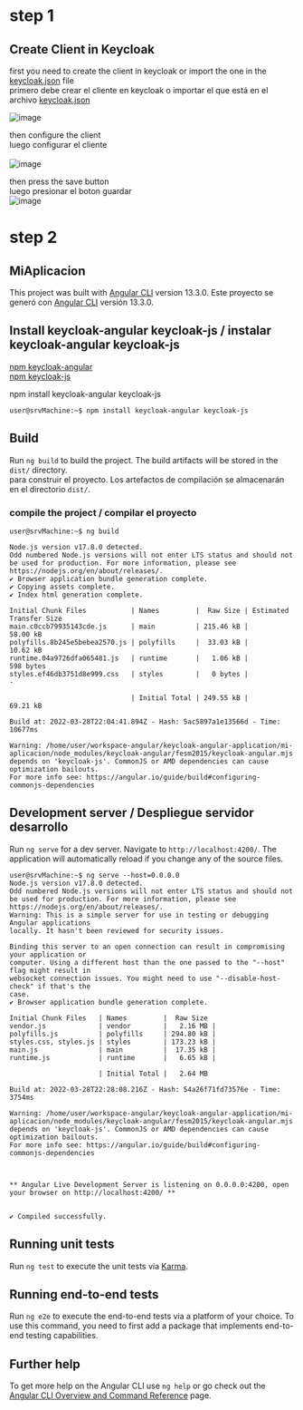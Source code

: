 # step 1
## Create Client in Keycloak

first you need to create the client in keycloak or import the one in the [keycloak.json](https://github.com/ERPalmer/KeyCloak-Angular/blob/master/keycloak.json) file<br/>
primero debe crear el cliente en keycloak o importar el que está en el archivo [keycloak.json](https://github.com/ERPalmer/KeyCloak-Angular/blob/master/keycloak.json)<br/>

![image](https://user-images.githubusercontent.com/12897488/160495090-f756db06-2399-425e-a45a-10c1951325aa.png)

then configure the client  <br/>
luego configurar el cliente <br/>  
![image](https://user-images.githubusercontent.com/12897488/160495352-d8cc7f29-150e-40e6-8771-a071177bd392.png)

then press the save button <br/>
luego presionar el boton guardar <br/>
![image](https://user-images.githubusercontent.com/12897488/160495852-a97d0588-3904-407d-afd3-61461e0b76d3.png)

# step 2
## MiAplicacion
This project was built with [Angular CLI](https://github.com/angular/angular-cli) version 13.3.0.
Este proyecto se generó con [Angular CLI](https://github.com/angular/angular-cli) versión 13.3.0.

## Install keycloak-angular keycloak-js / instalar keycloak-angular keycloak-js
   [npm keycloak-angular](https://www.npmjs.com/package/keycloak-angular)<br/>
   [npm keycloak-js](https://www.npmjs.com/package/keycloak-js)<br/>

   npm install keycloak-angular keycloak-js

```console
user@srvMachine:~$ npm install keycloak-angular keycloak-js
```

## Build

Run `ng build` to build the project. The build artifacts will be stored in the `dist/` directory. <br/>
               para construir el proyecto. Los artefactos de compilación se almacenarán en el directorio `dist/`.

### compile the project / compilar el proyecto

```console
user@srvMachine:~$ ng build

Node.js version v17.8.0 detected.
Odd numbered Node.js versions will not enter LTS status and should not be used for production. For more information, please see https://nodejs.org/en/about/releases/.
✔ Browser application bundle generation complete.
✔ Copying assets complete.
✔ Index html generation complete.

Initial Chunk Files           | Names         |  Raw Size | Estimated Transfer Size
main.c0ccb79935143cde.js      | main          | 215.46 kB |                58.00 kB
polyfills.8b245e5bebea2570.js | polyfills     |  33.03 kB |                10.62 kB
runtime.04a9726dfa065481.js   | runtime       |   1.06 kB |               598 bytes
styles.ef46db3751d8e999.css   | styles        |   0 bytes |                       -

                              | Initial Total | 249.55 kB |                69.21 kB

Build at: 2022-03-28T22:04:41.894Z - Hash: 5ac5897a1e13566d - Time: 10677ms

Warning: /home/user/workspace-angular/keycloak-angular-application/mi-aplicacion/node_modules/keycloak-angular/fesm2015/keycloak-angular.mjs depends on 'keycloak-js'. CommonJS or AMD dependencies can cause optimization bailouts.
For more info see: https://angular.io/guide/build#configuring-commonjs-dependencies

```

## Development server / Despliegue servidor desarrollo

Run `ng serve` for a dev server. Navigate to `http://localhost:4200/`. The application will automatically reload if you change any of the source files.

```console
user@srvMachine:~$ ng serve --host=0.0.0.0
Node.js version v17.8.0 detected.
Odd numbered Node.js versions will not enter LTS status and should not be used for production. For more information, please see https://nodejs.org/en/about/releases/.
Warning: This is a simple server for use in testing or debugging Angular applications
locally. It hasn't been reviewed for security issues.

Binding this server to an open connection can result in compromising your application or
computer. Using a different host than the one passed to the "--host" flag might result in
websocket connection issues. You might need to use "--disable-host-check" if that's the
case.
✔ Browser application bundle generation complete.

Initial Chunk Files   | Names         |  Raw Size
vendor.js             | vendor        |   2.16 MB |
polyfills.js          | polyfills     | 294.80 kB |
styles.css, styles.js | styles        | 173.23 kB |
main.js               | main          |  17.35 kB |
runtime.js            | runtime       |   6.65 kB |

                      | Initial Total |   2.64 MB

Build at: 2022-03-28T22:28:08.216Z - Hash: 54a26f71fd73576e - Time: 3754ms

Warning: /home/user/workspace-angular/keycloak-angular-application/mi-aplicacion/node_modules/keycloak-angular/fesm2015/keycloak-angular.mjs depends on 'keycloak-js'. CommonJS or AMD dependencies can cause optimization bailouts.
For more info see: https://angular.io/guide/build#configuring-commonjs-dependencies



** Angular Live Development Server is listening on 0.0.0.0:4200, open your browser on http://localhost:4200/ **


✔ Compiled successfully.
```
## Running unit tests

Run `ng test` to execute the unit tests via [Karma](https://karma-runner.github.io).

## Running end-to-end tests

Run `ng e2e` to execute the end-to-end tests via a platform of your choice. To use this command, you need to first add a package that implements end-to-end testing capabilities.

## Further help

To get more help on the Angular CLI use `ng help` or go check out the [Angular CLI Overview and Command Reference](https://angular.io/cli) page.
